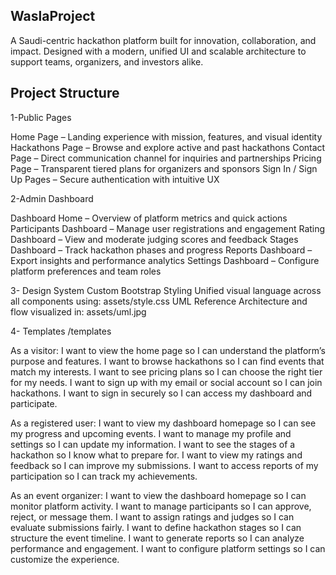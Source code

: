 ## WaslaProject
A Saudi-centric hackathon platform built for innovation, collaboration, and impact. Designed with a modern, unified UI and scalable architecture to support teams, organizers, and investors alike.

## Project Structure
1-Public Pages

Home Page – Landing experience with mission, features, and visual identity
Hackathons Page – Browse and explore active and past hackathons
Contact Page – Direct communication channel for inquiries and partnerships
Pricing Page – Transparent tiered plans for organizers and sponsors
Sign In / Sign Up Pages – Secure authentication with intuitive UX

2-Admin Dashboard

Dashboard Home – Overview of platform metrics and quick actions
Participants Dashboard – Manage user registrations and engagement
Rating Dashboard – View and moderate judging scores and feedback
Stages Dashboard – Track hackathon phases and progress
Reports Dashboard – Export insights and performance analytics
Settings Dashboard – Configure platform preferences and team roles

3- Design System
Custom Bootstrap Styling Unified visual language across all components using: assets/style.css
UML Reference Architecture and flow visualized in: assets/uml.jpg

4- Templates /templates


As a visitor:
I want to view the home page so I can understand the platform’s purpose and features.
I want to browse hackathons so I can find events that match my interests.
I want to see pricing plans so I can choose the right tier for my needs.
I want to sign up with my email or social account so I can join hackathons.
I want to sign in securely so I can access my dashboard and participate.

As a registered user:
I want to view my dashboard homepage so I can see my progress and upcoming events.
I want to manage my profile and settings so I can update my information.
I want to see the stages of a hackathon so I know what to prepare for.
I want to view my ratings and feedback so I can improve my submissions.
I want to access reports of my participation so I can track my achievements.

As an event organizer:
I want to view the dashboard homepage so I can monitor platform activity.
I want to manage participants so I can approve, reject, or message them.
I want to assign ratings and judges so I can evaluate submissions fairly.
I want to define hackathon stages so I can structure the event timeline.
I want to generate reports so I can analyze performance and engagement.
I want to configure platform settings so I can customize the experience.
